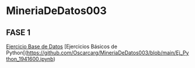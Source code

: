 # MineriaDeDatos003
## FASE 1 
[Ejercicio Base de Datos](https://github.com/AranzaEsteban/Mineria-de-datos/blob/main/Ej1_BasesDatos_Equipo_1.pdf)
[Ejercicios Básicos de Python[(https://github.com/Oscarcarg/MineriaDeDatos003/blob/main/Ej_Python_1941600.ipynb)
